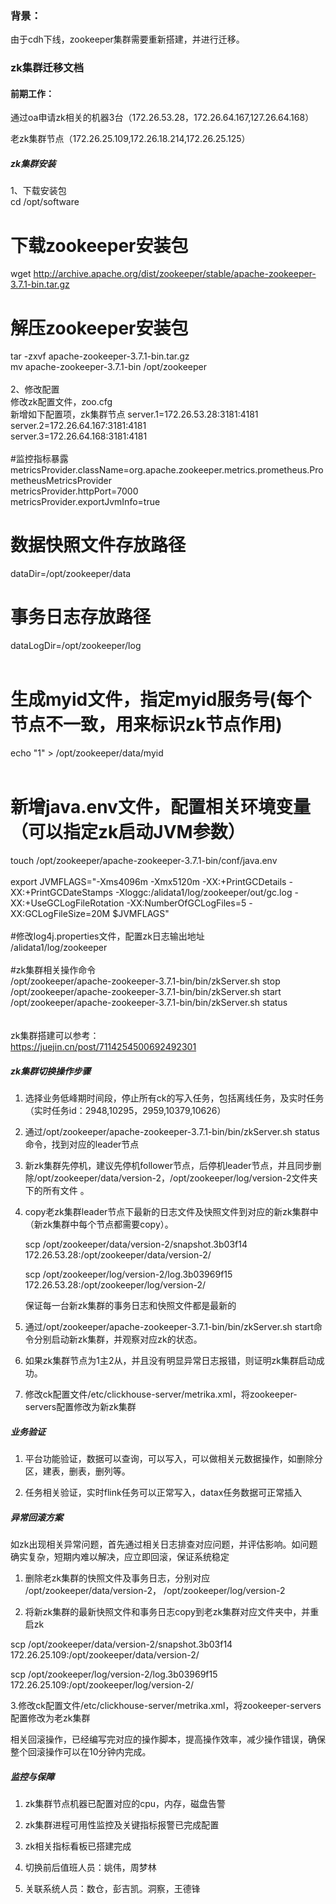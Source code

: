
### 背景：

由于cdh下线，zookeeper集群需要重新搭建，并进行迁移。

### zk集群迁移文档

#### 前期工作：

通过oa申请zk相关的机器3台（172.26.53.28，172.26.64.167,127.26.64.168）

老zk集群节点（172.26.25.109,172.26.18.214,172.26.25.125）

##### zk集群安装

1、下载安装包  
cd /opt/software  
# 下载zookeeper安装包  
wget http://archive.apache.org/dist/zookeeper/stable/apache-zookeeper-3.7.1-bin.tar.gz  
# 解压zookeeper安装包  
tar -zxvf apache-zookeeper-3.7.1-bin.tar.gz  
mv apache-zookeeper-3.7.1-bin /opt/zookeeper  
​  
2、修改配置  
修改zk配置文件，zoo.cfg  
新增如下配置项，zk集群节点
server.1=172.26.53.28:3181:4181  
server.2=172.26.64.167:3181:4181  
server.3=172.26.64.168:3181:4181  
​  
#监控指标暴露  
metricsProvider.className=org.apache.zookeeper.metrics.prometheus.PrometheusMetricsProvider  
metricsProvider.httpPort=7000  
metricsProvider.exportJvmInfo=true  
# 数据快照文件存放路径  
dataDir=/opt/zookeeper/data  
# 事务日志存放路径  
dataLogDir=/opt/zookeeper/log  
​  
# 生成myid文件，指定myid服务号(每个节点不一致，用来标识zk节点作用)  
echo "1" > /opt/zookeeper/data/myid  
​  
# 新增java.env文件，配置相关环境变量（可以指定zk启动JVM参数）  
touch /opt/zookeeper/apache-zookeeper-3.7.1-bin/conf/java.env  
​  
export JVMFLAGS="-Xms4096m -Xmx5120m  -XX:+PrintGCDetails -XX:+PrintGCDateStamps -Xloggc:/alidata1/log/zookeeper/out/gc.log -XX:+UseGCLogFileRotation -XX:NumberOfGCLogFiles=5 -XX:GCLogFileSize=20M $JVMFLAGS"  
​  
#修改log4j.properties文件，配置zk日志输出地址  
/alidata1/log/zookeeper   
​  
#zk集群相关操作命令  
/opt/zookeeper/apache-zookeeper-3.7.1-bin/bin/zkServer.sh stop  
/opt/zookeeper/apache-zookeeper-3.7.1-bin/bin/zkServer.sh start  
/opt/zookeeper/apache-zookeeper-3.7.1-bin/bin/zkServer.sh status  
​  
​  
zk集群搭建可以参考：  
https://juejin.cn/post/7114254500692492301

##### zk集群切换操作步骤

1. 选择业务低峰期时间段，停止所有ck的写入任务，包括离线任务，及实时任务（实时任务id：2948,10295，2959,10379,10626）
    
2. 通过/opt/zookeeper/apache-zookeeper-3.7.1-bin/bin/zkServer.sh status命令，找到对应的leader节点
    
3. 新zk集群先停机，建议先停机follower节点，后停机leader节点，并且同步删除/opt/zookeeper/data/version-2，/opt/zookeeper/log/version-2文件夹下的所有文件 。
    
4. copy老zk集群leader节点下最新的日志文件及快照文件到对应的新zk集群中（新zk集群中每个节点都需要copy）。
    
    scp /opt/zookeeper/data/version-2/snapshot.3b03f14 172.26.53.28:/opt/zookeeper/data/version-2/
    
    scp /opt/zookeeper/log/version-2/log.3b03969f15 172.26.53.28:/opt/zookeeper/log/version-2/
    
    保证每一台新zk集群的事务日志和快照文件都是最新的
    
5. 通过/opt/zookeeper/apache-zookeeper-3.7.1-bin/bin/zkServer.sh start命令分别启动新zk集群，并观察对应zk的状态。
    
6. 如果zk集群节点为1主2从，并且没有明显异常日志报错，则证明zk集群启动成功。
    
7. 修改ck配置文件/etc/clickhouse-server/metrika.xml，将zookeeper-servers配置修改为新zk集群
    

##### 业务验证

1. 平台功能验证，数据可以查询，可以写入，可以做相关元数据操作，如删除分区，建表，删表，删列等。
    
2. 任务相关验证，实时flink任务可以正常写入，datax任务数据可正常插入
    

##### 异常回滚方案

如zk出现相关异常问题，首先通过相关日志排查对应问题，并评估影响。如问题确实复杂，短期内难以解决，应立即回滚，保证系统稳定

1. 删除老zk集群的快照文件及事务日志，分别对应 /opt/zookeeper/data/version-2， /opt/zookeeper/log/version-2
    
2. 将新zk集群的最新快照文件和事务日志copy到老zk集群对应文件夹中，并重启zk
    

scp /opt/zookeeper/data/version-2/snapshot.3b03f14 172.26.25.109:/opt/zookeeper/data/version-2/

scp /opt/zookeeper/log/version-2/log.3b03969f15 172.26.25.109:/opt/zookeeper/log/version-2/

3.修改ck配置文件/etc/clickhouse-server/metrika.xml，将zookeeper-servers配置修改为老zk集群

相关回滚操作，已经编写完对应的操作脚本，提高操作效率，减少操作错误，确保整个回滚操作可以在10分钟内完成。

##### 监控与保障

1. zk集群节点机器已配置对应的cpu，内存，磁盘告警
    
2. zk集群进程可用性监控及关键指标报警已完成配置
    
3. zk相关指标看板已搭建完成
    
4. 切换前后值班人员：姚伟，周梦林
    
5. 关联系统人员：数仓，彭吉凯。洞察，王德锋